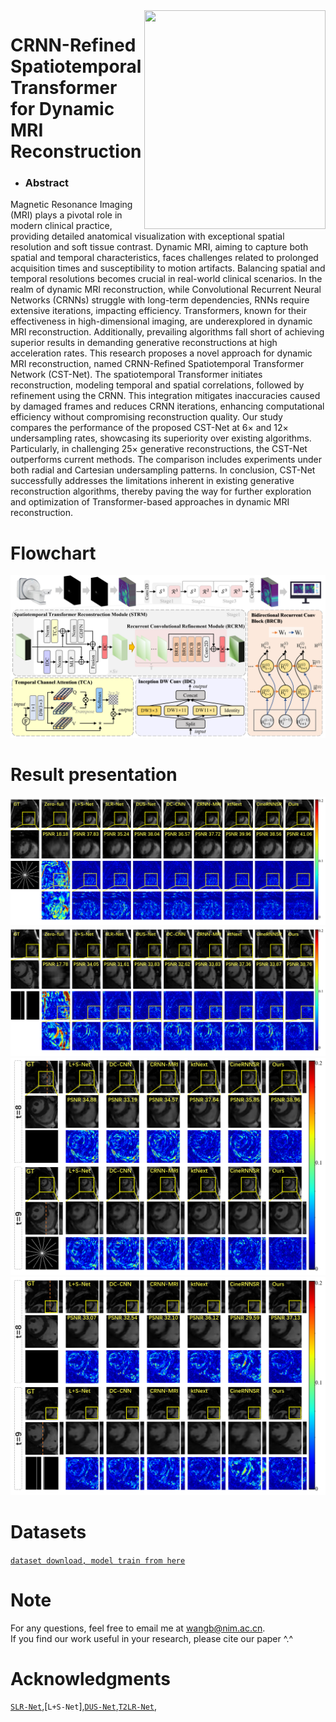 <img align="right" src="https://ars.els-cdn.com/content/image/X00104825.jpg" width="290" height="350"/>  

# CRNN-Refined Spatiotemporal Transformer for Dynamic MRI Reconstruction  

* ### Abstract
Magnetic Resonance Imaging (MRI) plays a pivotal role in modern clinical practice, providing detailed anatomical visualization with exceptional spatial resolution and soft tissue contrast. Dynamic MRI, aiming to capture both spatial and temporal characteristics, faces challenges related to prolonged acquisition times and susceptibility to motion artifacts. Balancing spatial and temporal resolutions becomes crucial in real-world clinical scenarios. In the realm of dynamic MRI reconstruction, while Convolutional Recurrent Neural Networks (CRNNs) struggle with long-term dependencies, RNNs require extensive iterations, impacting efficiency. Transformers, known for their effectiveness in high-dimensional imaging, are underexplored in dynamic MRI reconstruction. Additionally, prevailing algorithms fall short of achieving superior results in demanding generative reconstructions at high acceleration rates. This research proposes a novel approach for dynamic MRI reconstruction, named CRNN-Refined Spatiotemporal Transformer Network (CST-Net). The spatiotemporal Transformer initiates reconstruction, modeling temporal and spatial correlations, followed by refinement using the CRNN. This integration mitigates inaccuracies caused by damaged frames and reduces CRNN iterations, enhancing computational efficiency without compromising reconstruction quality. Our study compares the performance of the proposed CST-Net at 6× and 12× undersampling rates, showcasing its superiority over existing algorithms. Particularly, in challenging 25× generative reconstructions, the CST-Net outperforms current methods. The comparison includes experiments under both radial and Cartesian undersampling patterns. In conclusion, CST-Net successfully addresses the limitations inherent in existing generative reconstruction algorithms, thereby paving the way for further exploration and optimization of Transformer-based approaches in dynamic MRI reconstruction.  

# Flowchart
![Performance](https://github.com/XWangBin/CST-Net/blob/main/IMGs/CST-Net.png)  
# Result presentation
![Performance](https://github.com/XWangBin/CST-Net/blob/main/IMGs/result1.png) 
![Performance](https://github.com/XWangBin/CST-Net/blob/main/IMGs/result2.png) 
![Performance](https://github.com/XWangBin/CST-Net/blob/main/IMGs/result3.png) 
![Performance](https://github.com/XWangBin/CST-Net/blob/main/IMGs/result4.png) 

# Datasets
[`dataset download, model train from here`](https://github.com/yhao-z/T2LR-Net)

# Note
For any questions, feel free to email me at wangb@nim.ac.cn.  
If you find our work useful in your research, please cite our paper ^.^

# Acknowledgments
[`SLR-Net`](https://github.com/Keziwen/SLR-Net),[`L+S-Net`],[`DUS-Net`](https://github.com/yhao-z/DUS-Net),[`T2LR-Net`](https://github.com/yhao-z/T2LR-Net),
